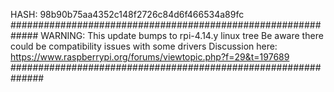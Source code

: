 HASH: 98b90b75aa4352c148f2726c84d6f466534a89fc
#############################################################
WARNING: This update bumps to rpi-4.14.y linux tree
Be aware there could be compatibility issues with some drivers
Discussion here:
https://www.raspberrypi.org/forums/viewtopic.php?f=29&t=197689
##############################################################
